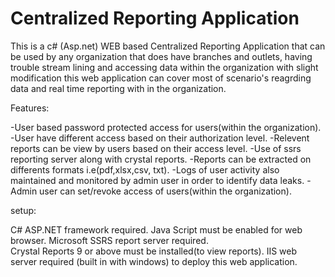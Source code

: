 # Centralized Reporting Application

This is a c# (Asp.net) WEB based Centralized Reporting Application that can be used by any organization that does have branches and outlets, having trouble stream lining and accessing data within the organization with slight modification this web application can cover most of  scenario's reagrding data and real time reporting with in the organization.


Features:

-User based password protected access for users(within the  organization). 
-User have different access based on their authorization level.
-Relevent reports can be view by users based on their access level. 
-Use of ssrs reporting server along with crystal reports.
-Reports can be extracted on differents formats i.e(pdf,xlsx,csv, txt).
-Logs of user activity also maintained and monitored by admin user in order to identify data leaks.
-Admin user can set/revoke access of users(within the organization).


setup:

C# ASP.NET framework required.
Java Script must be enabled for web browser.
Microsoft SSRS report server required.  
Crystal Reports 9 or above must be installed(to view reports).
IIS web server required (built in with windows) to deploy this web application. 
